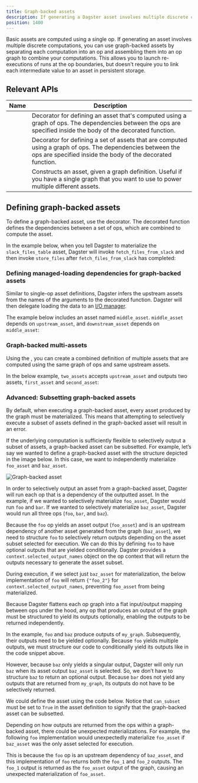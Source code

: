 ```yaml
---
title: Graph-backed assets
description: If generating a Dagster asset involves multiple discrete computations, you can use graph-backed assets by separating computations into ops and assembling them into an op graph.
position: 1400
---
```


Basic assets are computed using a single op. If generating an asset involves multiple discrete computations, you can use graph-backed assets by separating each computation into an op and assembling them into an op graph to combine your computations. This allows you to launch re-executions of runs at the op boundaries, but doesn't require you to link each intermediate value to an asset in persistent storage.

## Relevant APIs

| Name                                                       | Description                                                                                                                                                              |
| ---------------------------------------------------------- | ------------------------------------------------------------------------------------------------------------------------------------------------------------------------ |
| <PyObject section="assets" module="dagster" object="graph_asset" decorator />                | Decorator for defining an asset that's computed using a graph of ops. The dependencies between the ops are specified inside the body of the decorated function.          |
| <PyObject section="assets" module="dagster" object="graph_multi_asset" decorator />          | Decorator for defining a set of assets that are computed using a graph of ops. The dependencies between the ops are specified inside the body of the decorated function. |
| <PyObject section="assets" module="dagster" object="AssetsDefinition.from_graph" /> | Constructs an asset, given a graph definition. Useful if you have a single graph that you want to use to power multiple different assets.                                |

## Defining graph-backed assets

To define a graph-backed asset, use the <PyObject section="assets" module="dagster" object="graph_asset" decorator /> decorator. The decorated function defines the dependencies between a set of ops, which are combined to compute the asset.

In the example below, when you tell Dagster to materialize the `slack_files_table` asset, Dagster will invoke `fetch_files_from_slack` and then invoke `store_files` after `fetch_files_from_slack` has completed:

<CodeExample path="docs_snippets/docs_snippets/concepts/assets/graph_backed_asset.py" startAfter="start example" endBefore="end example" />

### Defining managed-loading dependencies for graph-backed assets

Similar to single-op asset definitions, Dagster infers the upstream assets from the names of the arguments to the decorated function. Dagster will then delegate loading the data to an [I/O manager](/guides/build/io-managers).

The example below includes an asset named `middle_asset`. `middle_asset` depends on `upstream_asset`, and `downstream_asset` depends on `middle_asset`:

<CodeExample path="docs_snippets/docs_snippets/concepts/assets/graph_backed_asset.py" startAfter="start_basic_dependencies" endBefore="end_basic_dependencies" />

### Graph-backed multi-assets

Using the <PyObject section="assets" module="dagster" object="graph_multi_asset" decorator />, you can create a combined definition of multiple assets that are computed using the same graph of ops and same upstream assets.

In the below example, `two_assets` accepts `upstream_asset` and outputs two assets, `first_asset` and `second_asset`:

<CodeExample path="docs_snippets/docs_snippets/concepts/assets/graph_backed_asset.py" startAfter="start_basic_dependencies_2" endBefore="end_basic_dependencies_2" />

### Advanced: Subsetting graph-backed assets

By default, when executing a graph-backed asset, every asset produced by the graph must be materialized. This means that attempting to selectively execute a subset of assets defined in the graph-backed asset will result in an error.

If the underlying computation is sufficiently flexible to selectively output a subset of assets, a graph-backed asset can be subsetted. For example, let’s say we wanted to define a graph-backed asset with the structure depicted in the image below. In this case, we want to independently materialize `foo_asset` and `baz_asset`.

![Graph-backed asset](/images/guides/build/assets/graph-backed-asset.png)

In order to selectively output an asset from a graph-backed asset, Dagster will run each op that is a dependency of the outputted asset. In the example, if we wanted to selectively materialize `foo_asset`, Dagster would run `foo` and `bar`. If we wanted to selectively materialize `baz_asset`, Dagster would run all three ops (`foo`, `bar`, and `baz`).

Because the `foo` op yields an asset output (`foo_asset`) and is an upstream dependency of another asset generated from the graph (`baz_asset`), we need to structure `foo` to selectively return outputs depending on the asset subset selected for execution. We can do this by defining `foo` to have optional outputs that are yielded conditionally. Dagster provides a `context.selected_output_names` object on the op context that will return the outputs necessary to generate the asset subset.

During execution, if we select just `baz_asset` for materialization, the below implementation of `foo` will return `{"foo_2"}` for `context.selected_output_names`, preventing `foo_asset` from being materialized.

<CodeExample path="docs_snippets/docs_snippets/concepts/assets/subset_graph_backed_asset.py" startAfter="start_graph_backed_asset_foo" endBefore="end_graph_backed_asset_foo" />

Because Dagster flattens each op graph into a flat input/output mapping between ops under the hood, any op that produces an output of the graph must be structured to yield its outputs optionally, enabling the outputs to be returned independently.

In the example, `foo` and `baz` produce outputs of `my_graph`. Subsequently, their outputs need to be yielded optionally. Because `foo` yields multiple outputs, we must structure our code to conditionally yield its outputs like in the code snippet above.

However, because `baz` only yields a singular output, Dagster will only run `baz` when its asset output `baz_asset` is selected. So, we don’t have to structure `baz` to return an optional output. Because `bar` does not yield any outputs that are returned from `my_graph`, its outputs do not have to be selectively returned.

We could define the asset using the code below. Notice that `can_subset` must be set to `True` in the asset definition to signify that the graph-backed asset can be subsetted.

<CodeExample path="docs_snippets/docs_snippets/concepts/assets/subset_graph_backed_asset.py" startAfter="start_graph_backed_asset_example" endBefore="end_graph_backed_asset_example" />

Depending on how outputs are returned from the ops within a graph-backed asset, there could be unexpected materializations. For example, the following `foo` implementation would unexpectedly materialize `foo_asset` if `baz_asset` was the only asset selected for execution.

<CodeExample path="docs_snippets/docs_snippets/concepts/assets/subset_graph_backed_asset_unexpected_materializations.py" startAfter="start_unexpected_materialization_foo" endBefore="end_unexpected_materialization_foo" />

This is because the `foo` op is an upstream dependency of `baz_asset`, and this implementation of `foo` returns both the `foo_1` and `foo_2` outputs. The `foo_1` output is returned as the `foo_asset` output of the graph, causing an unexpected materialization of `foo_asset`.
